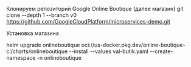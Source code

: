 Клонируем репозиторий Google Online Boutique (далее магазин)
git clone --depth 1 --branch v0 https://github.com/GoogleCloudPlatform/microservices-demo.git

Установка магазина

helm upgrade onlineboutique oci://us-docker.pkg.dev/online-boutique-ci/charts/onlineboutique --install --values val-butik.yaml --create-namespace -n onlineboutique
